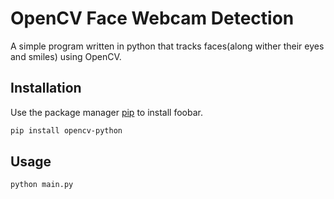# OpenCV Face Webcam Detection

A simple program written in python that tracks faces(along wither their eyes and smiles) using OpenCV.

## Installation

Use the package manager [pip](https://pip.pypa.io/en/stable/) to install foobar.

```bash
pip install opencv-python
```

## Usage

```python
python main.py
```